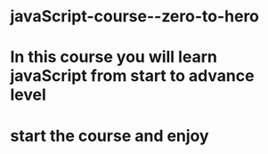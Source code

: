 # javaScript-course--zero-to-hero
# In this course you will learn javaScript from start to advance level
# start the course and enjoy 
